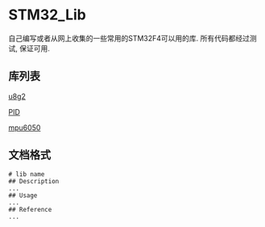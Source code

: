 # STM32_Lib
自己编写或者从网上收集的一些常用的STM32F4可以用的库. 所有代码都经过测试, 保证可用.
## 库列表
[u8g2](https://github.com/0x3A2B/STM32_Lib/blob/master/u8g2_hal_f429)

[PID](https://github.com/0x3A2B/STM32_Lib/tree/master/PID)

[mpu6050](https://github.com/0x3A2B/STM32_Lib/tree/master/mpu6050)

## 文档格式
```
# lib name
## Description
... 
## Usage
...
## Reference
...
```